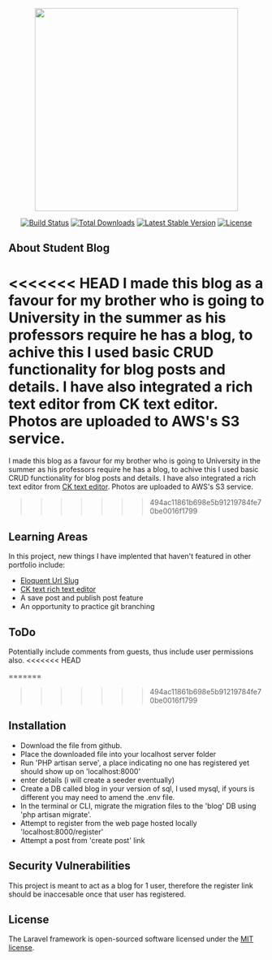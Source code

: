 <p align="center"><a href="https://laravel.com" target="_blank"><img src="https://raw.githubusercontent.com/laravel/art/master/logo-lockup/5%20SVG/2%20CMYK/1%20Full%20Color/laravel-logolockup-cmyk-red.svg" width="400"></a></p>

<p align="center">
<a href="https://travis-ci.org/laravel/framework"><img src="https://travis-ci.org/laravel/framework.svg" alt="Build Status"></a>
<a href="https://packagist.org/packages/laravel/framework"><img src="https://img.shields.io/packagist/dt/laravel/framework" alt="Total Downloads"></a>
<a href="https://packagist.org/packages/laravel/framework"><img src="https://img.shields.io/packagist/v/laravel/framework" alt="Latest Stable Version"></a>
<a href="https://packagist.org/packages/laravel/framework"><img src="https://img.shields.io/packagist/l/laravel/framework" alt="License"></a>
</p>

## About Student Blog

<<<<<<< HEAD
I made this blog as a favour for my brother who is going to University in the summer as his professors require he has a blog, to achive this I used basic CRUD functionality for blog posts and details. I have also integrated a rich text editor from CK text editor. Photos are uploaded to AWS's S3 service.
=======
I made this blog as a favour for my brother who is going to University in the summer as his professors require he has a blog, to achive this I used basic CRUD functionality
for blog posts and details. I have also integrated a rich text editor from [CK text editor](https://ckeditor.com/).  Photos are uploaded to AWS's S3 service.
>>>>>>> 494ac11861b698e5b91219784fe70be0016f1799

## Learning Areas

In this project, new things I have implented that haven't featured in other portfolio include:

- [Eloquent Url Slug ](https://github.com/cviebrock/eloquent-sluggable)
- [CK text rich text editor](https://ckeditor.com/)
- A save post and publish post feature
- An opportunity to practice git branching

## ToDo

Potentially include comments from guests, thus include user permissions also.
<<<<<<< HEAD

=======
>>>>>>> 494ac11861b698e5b91219784fe70be0016f1799


## Installation

- Download the file from github.
- Place the downloaded file into your localhost server folder
- Run 'PHP artisan serve', a place indicating no one has registered yet should show up on 'localhost:8000'
- enter details (i will create a seeder eventually)
- Create a DB called blog in your version of sql, I used mysql, if yours is different you may need to amend the .env file.
- In the terminal or CLI, migrate the migration files to the 'blog' DB using 'php artisan migrate'.
- Attempt to register from the web page hosted locally 'localhost:8000/register'
- Attempt a post from 'create post' link

## Security Vulnerabilities
This project is meant to act as a blog for 1 user, therefore the register link should be inaccesable once that user has registered.

## License

The Laravel framework is open-sourced software licensed under the [MIT license](https://opensource.org/licenses/MIT).
